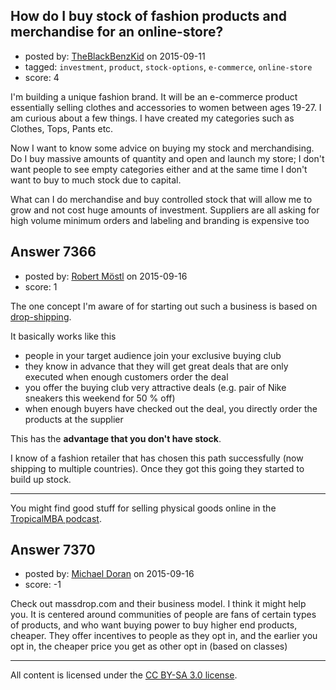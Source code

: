 ## How do I buy stock of fashion products and merchandise for an online-store?

- posted by: [TheBlackBenzKid](https://stackexchange.com/users/293579/theblackbenzkid) on 2015-09-11
- tagged: `investment`, `product`, `stock-options`, `e-commerce`, `online-store`
- score: 4

I'm building a unique fashion brand. It will be an e-commerce product essentially selling clothes and accessories to women between ages 19-27. I am curious about a few things. I have created my categories such as Clothes, Tops, Pants etc.

Now I want to know some advice on buying my stock and merchandising. Do I buy massive amounts of quantity and open and launch my store; I don't want people to see empty categories either and at the same time I don't want to buy to much stock due to capital.

What can I do merchandise and buy controlled stock that will allow me to grow and not cost huge amounts of investment. Suppliers are all asking for high volume minimum orders and labeling and branding is expensive too



## Answer 7366

- posted by: [Robert Möstl](https://stackexchange.com/users/1018191/robert-m-stl) on 2015-09-16
- score: 1

The one concept I'm aware of for starting out such a business is based on [drop-shipping](https://en.wikipedia.org/wiki/Drop_shipping).

It basically works like this

 - people in your target audience join your exclusive buying club 
 - they know in advance that they will get great deals that are only executed when enough customers order the deal
 - you offer the buying club very attractive deals (e.g. pair of Nike sneakers this weekend for 50 % off)
 - when enough buyers have checked out the deal, you directly order the products at the supplier

This has the **advantage that you don't have stock**.

I know of a fashion retailer that has chosen this path successfully (now shipping to multiple countries). Once they got this going they started to build up stock.

---

You might find good stuff for selling physical goods online in the [TropicalMBA podcast](http://www.tropicalmba.com/).



## Answer 7370

- posted by: [Michael Doran](https://stackexchange.com/users/6964956/michael-doran) on 2015-09-16
- score: -1

Check out massdrop.com and their business model. I think it might help you. It is centered around communities of people are fans of certain types of products, and who want buying power to buy higher end products, cheaper.  They offer incentives to people as they opt in, and the earlier you opt in, the cheaper price you get as other opt in (based on classes)



---

All content is licensed under the [CC BY-SA 3.0 license](https://creativecommons.org/licenses/by-sa/3.0/).
